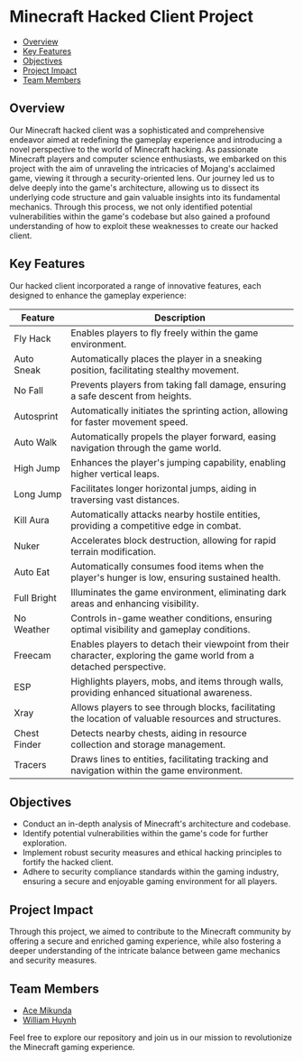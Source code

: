# Minecraft Hacked Client Project
- [Overview](#overview)
- [Key Features](#key-features)
- [Objectives](#objectives)
- [Project Impact](#project-impact)
- [Team Members](#team-members)

## Overview

Our Minecraft hacked client was a sophisticated and comprehensive endeavor aimed at redefining the gameplay experience and introducing a novel perspective to the world of Minecraft hacking. As passionate Minecraft players and computer science enthusiasts, we embarked on this project with the aim of unraveling the intricacies of Mojang's acclaimed game, viewing it through a security-oriented lens. Our journey led us to delve deeply into the game's architecture, allowing us to dissect its underlying code structure and gain valuable insights into its fundamental mechanics. Through this process, we not only identified potential vulnerabilities within the game's codebase but also gained a profound understanding of how to exploit these weaknesses to create our hacked client.

## Key Features

Our hacked client incorporated a range of innovative features, each designed to enhance the gameplay experience:

| Feature       | Description |
| ------------- | ----------- |
| Fly Hack      | Enables players to fly freely within the game environment. |
| Auto Sneak    | Automatically places the player in a sneaking position, facilitating stealthy movement. |
| No Fall       | Prevents players from taking fall damage, ensuring a safe descent from heights. |
| Autosprint    | Automatically initiates the sprinting action, allowing for faster movement speed. |
| Auto Walk     | Automatically propels the player forward, easing navigation through the game world. |
| High Jump     | Enhances the player's jumping capability, enabling higher vertical leaps. |
| Long Jump     | Facilitates longer horizontal jumps, aiding in traversing vast distances. |
| Kill Aura     | Automatically attacks nearby hostile entities, providing a competitive edge in combat. |
| Nuker         | Accelerates block destruction, allowing for rapid terrain modification. |
| Auto Eat      | Automatically consumes food items when the player's hunger is low, ensuring sustained health. |
| Full Bright   | Illuminates the game environment, eliminating dark areas and enhancing visibility. |
| No Weather    | Controls in-game weather conditions, ensuring optimal visibility and gameplay conditions. |
| Freecam       | Enables players to detach their viewpoint from their character, exploring the game world from a detached perspective. |
| ESP           | Highlights players, mobs, and items through walls, providing enhanced situational awareness. |
| Xray          | Allows players to see through blocks, facilitating the location of valuable resources and structures. |
| Chest Finder  | Detects nearby chests, aiding in resource collection and storage management. |
| Tracers       | Draws lines to entities, facilitating tracking and navigation within the game environment. |

## Objectives

- Conduct an in-depth analysis of Minecraft's architecture and codebase.
- Identify potential vulnerabilities within the game's code for further exploration.
- Implement robust security measures and ethical hacking principles to fortify the hacked client.
- Adhere to security compliance standards within the gaming industry, ensuring a secure and enjoyable gaming environment for all players.

## Project Impact

Through this project, we aimed to contribute to the Minecraft community by offering a secure and enriched gaming experience, while also fostering a deeper understanding of the intricate balance between game mechanics and security measures.

## Team Members

- [Ace Mikunda](https://github.com/equanimically)
- [William Huynh](https://github.com/WilliamHuynh5)

Feel free to explore our repository and join us in our mission to revolutionize the Minecraft gaming experience.
